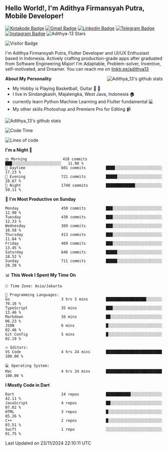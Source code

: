 
## Hello World!, I'm Adithya Firmansyah Putra, Mobile Developer!

[![Kotakode Badge](https://img.shields.io/badge/-Kotakode-green?style=plastic&logo=Kotakode&link=https://kotakode.com/users/527/adithya-13)](https://kotakode.com/users/527/adithya-13)
[![Gmail Badge](https://img.shields.io/badge/-Gmail-white?style=plastic&logo=Gmail&link=mailto:aditputrafirmansyah@gmail.com)](mailto:aditputrafirmansyah@gmail.com)
[![Linkedin Badge](https://img.shields.io/badge/-LinkedIn-blue?style=plastic&logo=Linkedin&link=https://www.linkedin.com/in/aditputrafirmansyah/)](https://www.linkedin.com/in/aditputrafirmansyah/) 
[![Telegram Badge](https://img.shields.io/badge/-Telegram-blue?style=plastic&logo=telegram&link=https://t.me/Adithya_13)](https://t.me/Adithya_13) 
[![Instagram Badge](https://img.shields.io/badge/-Instagram-white?style=plastic&logo=instagram&link=https://www.instagram.com/adithya_firmansyahputra/)](https://www.instagram.com/adithya_firmansyahputra/)
![Adithya-13 Stars](https://img.shields.io/github/stars/Adithya-13?affiliations=OWNER&style=social)

![Visitor Badge](https://visitor-badge.laobi.icu/badge?page_id=Adithya-13.Adithya-13)

I'm Adithya Firmansyah Putra, Flutter Developer and UI/UX Enthusiast based in Indonesia. Actively crafting production-grade apps after graduated from Software Engineering Major! I'm Adaptable, Problem-solver, Inventive, self-motivated, and Dreamer. You can reach me on [linktr.ee/adithya13](https://linktr.ee/adithya13)

<img align="right" alt="Adithya_13's github stats" src="https://github-readme-stats.vercel.app/api/top-langs/?username=Adithya-13&theme=radical&show_icons=true&hide_border=true&line_height=24"/>

**About My Personality**

- My Hobby is Playing Basketball, Guitar :basketball: :guitar: 
- I live in Sindangkasih, Majalengka, West Java, Indonesia :house:
- currently learn Python Machine Learning and Flutter fundamental :computer:
- My other skills Photoshop and Premiere Pro for Editing :video_camera:

<img alt="Adithya_13's github stats" src="https://github-readme-stats.vercel.app/api?username=Adithya-13&count_private=true&show_icons=true&hide_border=true&include_all_commits=true&line_height=24&theme=radical"/>

<!--START_SECTION:waka-->
![Code Time](http://img.shields.io/badge/Code%20Time-2%2C447%20hrs%2014%20mins-blue)

![Lines of code](https://img.shields.io/badge/From%20Hello%20World%20I%27ve%20Written-2.1%20million%20lines%20of%20code-blue)

**I'm a Night 🦉** 

```text
🌞 Morning                418 commits         ███░░░░░░░░░░░░░░░░░░░░░░   11.98 % 
🌆 Daytime                601 commits         ████░░░░░░░░░░░░░░░░░░░░░   17.23 % 
🌃 Evening                721 commits         █████░░░░░░░░░░░░░░░░░░░░   20.67 % 
🌙 Night                  1748 commits        █████████████░░░░░░░░░░░░   50.11 % 
```
📅 **I'm Most Productive on Sunday** 

```text
Monday                   450 commits         ███░░░░░░░░░░░░░░░░░░░░░░   12.90 % 
Tuesday                  430 commits         ███░░░░░░░░░░░░░░░░░░░░░░   12.33 % 
Wednesday                369 commits         ███░░░░░░░░░░░░░░░░░░░░░░   10.58 % 
Thursday                 413 commits         ███░░░░░░░░░░░░░░░░░░░░░░   11.84 % 
Friday                   469 commits         ███░░░░░░░░░░░░░░░░░░░░░░   13.45 % 
Saturday                 646 commits         █████░░░░░░░░░░░░░░░░░░░░   18.52 % 
Sunday                   711 commits         █████░░░░░░░░░░░░░░░░░░░░   20.38 % 
```


📊 **This Week I Spent My Time On** 

```text
🕑︎ Time Zone: Asia/Jakarta

💬 Programming Languages: 
Go                       3 hrs 5 mins        ██████████████████░░░░░░░   70.16 % 
TypeScript               35 mins             ███░░░░░░░░░░░░░░░░░░░░░░   13.46 % 
Markdown                 16 mins             ██░░░░░░░░░░░░░░░░░░░░░░░   06.23 % 
JSON                     6 mins              █░░░░░░░░░░░░░░░░░░░░░░░░   02.46 % 
Git Config               5 mins              █░░░░░░░░░░░░░░░░░░░░░░░░   02.19 % 

🔥 Editors: 
VS Code                  4 hrs 24 mins       █████████████████████████   100.00 % 

💻 Operating System: 
Mac                      4 hrs 24 mins       █████████████████████████   100.00 % 
```

**I Mostly Code in Dart** 

```text
Dart                     24 repos            ███████████░░░░░░░░░░░░░░   42.11 % 
JavaScript               4 repos             ██░░░░░░░░░░░░░░░░░░░░░░░   07.02 % 
HTML                     3 repos             █░░░░░░░░░░░░░░░░░░░░░░░░   05.26 % 
C++                      2 repos             █░░░░░░░░░░░░░░░░░░░░░░░░   03.51 % 
Swift                    1 repo              ░░░░░░░░░░░░░░░░░░░░░░░░░   01.75 % 
```




 Last Updated on 23/11/2024 22:10:11 UTC
<!--END_SECTION:waka-->
